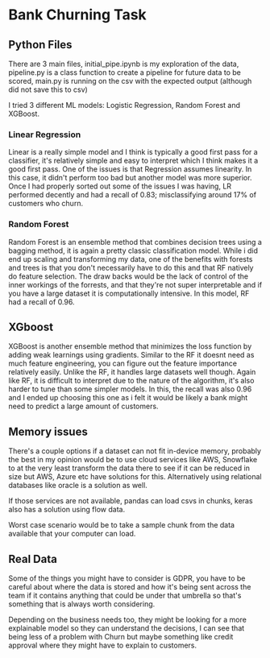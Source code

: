 # Bank Churning Task
## Python Files
There are 3 main files, initial_pipe.ipynb is my exploration of the data, pipeline.py is a class function to create a pipeline for future data to be scored, main.py is running on the csv with the expected output (although did not save this to csv) 


I tried 3 different ML models: Logistic Regression, Random Forest and XGBoost.
### Linear Regression 

Linear is a really simple model and I think is typically a good first pass for a classifier, it's relatively simple and easy to interpret which I think makes it a good first pass. One of the issues is that Regression assumes linearity. In this case, it didn't perform too bad but another model was more superior. Once I had properly sorted out some of the issues I was having, LR performed decently and had a recall of 0.83; misclassifying around 17% of customers who churn.

### Random Forest

Random Forest is an ensemble method that combines decision trees using a bagging method, it is again a pretty classic classification model. While i did end up scaling and transforming my data, one of the benefits with forests and trees is that you don't necessarily have to do this and that RF natively do feature selection. The draw backs would be the lack of control of the inner workings of the forrests, and that they're not super interpretable and if you have a large dataset it is computationally intensive. In this model, RF had a recall of 0.96.

## XGboost

XGBoost is another ensemble method that minimizes the loss function by adding weak learnings using gradients. Similar to the RF it doesnt need as much feature engineering, you can figure out the feature importance relatively easily. Unlike the RF, it handles large datasets well though. Again like RF, it is difficult to interpret due to the nature of the algorithm, it's also harder to tune than some simpler models. In this, the recall was also 0.96 and I ended up choosing this one as i felt it would be likely a bank might need to predict a large amount of customers.

## Memory issues

There's a couple options if a dataset can not fit in-device memory, probably the best in my opinion would be to use cloud services like AWS, Snowflake to at the very least transform the data there to see if it can be reduced in size but AWS, Azure etc have solutions for this. Alternatively using relational databases like oracle is a solution as well.

If those services are not available, pandas can load csvs in chunks, keras also has a solution using flow data.

Worst case scenario would be to take a sample chunk from the data available that your computer can load.

## Real Data
Some of the things you might have to consider is GDPR, you have to be careful about where the data is stored and how it's being sent across the team if it contains anything that could be under that umbrella so that's something that is always worth considering.

Depending on the business needs too, they might be looking for a more explainable model so they can understand the decisions, I can see that being less of a problem with Churn but maybe something like credit approval where they might have to explain to customers.


